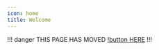 ```yaml
---
icon: home
title: Welcome
---
```

!!! danger
THIS PAGE HAS MOVED [!button HERE](https://fdd-docs.com/)
!!!
